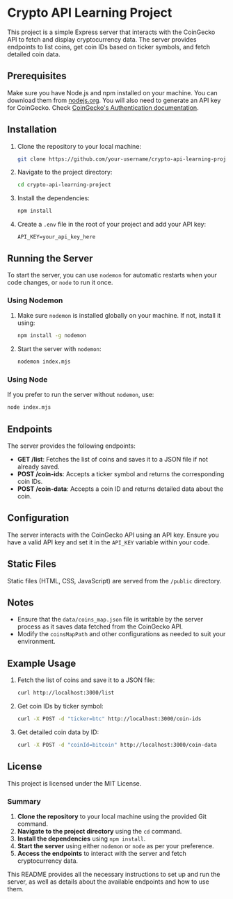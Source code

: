 # Crypto API Learning Project

This project is a simple Express server that interacts with the CoinGecko API to fetch and display cryptocurrency data. The server provides endpoints to list coins, get coin IDs based on ticker symbols, and fetch detailed coin data.

## Prerequisites

Make sure you have Node.js and npm installed on your machine. You can download them from [nodejs.org](https://nodejs.org/).
You will also need to generate an API key for CoinGecko. Check [CoinGecko's Authentication documentation](https://docs.coingecko.com/v3.0.1/reference/authentication).

## Installation

1. Clone the repository to your local machine:

    ```sh
    git clone https://github.com/your-username/crypto-api-learning-project.git
    ```

2. Navigate to the project directory:

    ```sh
    cd crypto-api-learning-project
    ```

3. Install the dependencies:

    ```sh
    npm install
    ```

4. Create a `.env` file in the root of your project and add your API key:

    ```env
    API_KEY=your_api_key_here
    ```

## Running the Server

To start the server, you can use `nodemon` for automatic restarts when your code changes, or `node` to run it once.

### Using Nodemon

1. Make sure `nodemon` is installed globally on your machine. If not, install it using:

    ```sh
    npm install -g nodemon
    ```

2. Start the server with `nodemon`:

    ```sh
    nodemon index.mjs
    ```

### Using Node

If you prefer to run the server without `nodemon`, use:

```sh
node index.mjs
```

## Endpoints

The server provides the following endpoints:

- **GET /list**: Fetches the list of coins and saves it to a JSON file if not already saved.
- **POST /coin-ids**: Accepts a ticker symbol and returns the corresponding coin IDs.
- **POST /coin-data**: Accepts a coin ID and returns detailed data about the coin.

## Configuration

The server interacts with the CoinGecko API using an API key. Ensure you have a valid API key and set it in the `API_KEY` variable within your code.

## Static Files

Static files (HTML, CSS, JavaScript) are served from the `/public` directory.

## Notes

- Ensure that the `data/coins_map.json` file is writable by the server process as it saves data fetched from the CoinGecko API.
- Modify the `coinsMapPath` and other configurations as needed to suit your environment.

## Example Usage

1. Fetch the list of coins and save it to a JSON file:

    ```sh
    curl http://localhost:3000/list
    ```

2. Get coin IDs by ticker symbol:

    ```sh
    curl -X POST -d "ticker=btc" http://localhost:3000/coin-ids
    ```

3. Get detailed coin data by ID:

    ```sh
    curl -X POST -d "coinId=bitcoin" http://localhost:3000/coin-data
    ```

## License

This project is licensed under the MIT License.

### Summary

1. **Clone the repository** to your local machine using the provided Git command.
2. **Navigate to the project directory** using the `cd` command.
3. **Install the dependencies** using `npm install`.
4. **Start the server** using either `nodemon` or `node` as per your preference.
5. **Access the endpoints** to interact with the server and fetch cryptocurrency data.

This README provides all the necessary instructions to set up and run the server, as well as details about the available endpoints and how to use them.